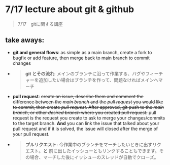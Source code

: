 # 7/17 lecture about git & github
> 7/17　gitに関する講座
## take aways:
* **git and general flows**: as simple as a main branch, create a fork to bugfix or add feature, then merge back to main branch to commit changes
* > **git とその流れ**: メインのブランチに沿って作業する、バグやフィーチャーを追加したい場合はブランチを作って、問題なければメインへマーチ
* **pull request**: ~~create an *issue*, describe them and comment the difference between the *main branch* and the *pull request* you would like to commit, then create *pull request*. After approved, git push to the *main branch*, or other *desired branch* where you created pull request.~~
pull request is the request you create to ask to merge your changes/commits to the target branch. **And** you can link the issue that talked about your pull request and if it is solved, the issue will closed after the merge of your pull request.
* > **プルリクエスト**: 今作業中のブランチをマーチしたいときに出すリクエスト。**と** 前に出したイッシューともリンクすることもできます。その場合、マーチした後にイッシューのスレッドが自動でクローズ。 
